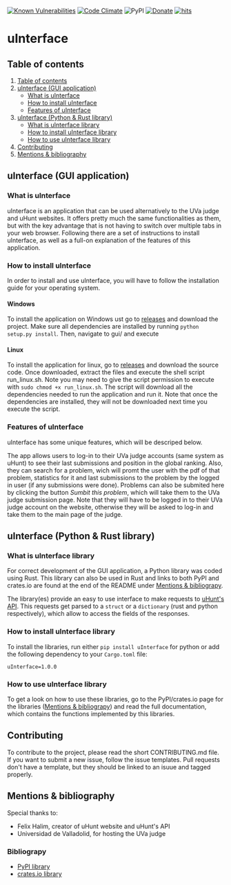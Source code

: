[![Known Vulnerabilities](https://snyk.io/test/github/dwyl/hapi-auth-jwt2/badge.svg?targetFile=package.json)](https://snyk.io/test/github/LovetheFrogs/uInterface?targetFile=package.json)
[![Code Climate](https://codeclimate.com/github/dwyl/esta/badges/gpa.svg)](https://codeclimate.com/github/LovetheFrogs/uInterface)
![PyPI](https://img.shields.io/pypi/v/uInterface)
[![Donate](https://img.shields.io/badge/Donate-PayPal-green.svg)](https://paypal.me/lovethefrogs?country.x=ES&locale.x=es_ES)
[![hits](https://hits.deltapapa.io/github/LovetheFrogs/uInterface.svg)](https://hits.deltapapa.io)


# uInterface

## Table of contents

1. [Table of contents](#table-of-contents)
2. [uInterface (GUI application)](#uinterface-gui-application)
    * [What is uInterface](#what-is-uinterface)
    * [How to install uInterface](#how-to-install-uinterface)
    * [Features of uInterface](#features-of-uinterface)
3. [uInterface (Python & Rust library)](#uinterface-python--rust-library)
    * [What is uInterface library](#what-is-uinterface-library)
    * [How to install uInterface library](#how-to-install-uinterface-library)
    * [How to use uInterface library](#how-to-use-uinterface-library)
4. [Contributing](#contributing)
5. [Mentions & bibliography](#mentions--bibliography)

## uInterface (GUI application)

### What is uInterface

uInterface is an application that can be used alternatively to the UVa judge and uHunt websites. It offers pretty much the same functionalities as them, but with the key advantage that is not having to switch over multiple tabs in your web browser. Following there are a set of instructions to install uInterface, as well as a full-on explanation of the features of this application.

### How to install uInterface

In order to install and use uInterface, you will have to follow the installation guide for your operating system.

#### Windows

To install the application on Windows ust go to [releases](https://github.com/LovetheFrogs/uInterface/releases) and download the project. Make sure all dependencies are installed by running `python setup.py install`. Then, navigate to gui/ and execute 

#### Linux

To install the application for linux, go to [releases](https://github.com/LovetheFrogs/uInterface/releases) and download the source code. Once downloaded, extract the files and execute the shell script run_linux.sh. Note you may need to give the script permission to execute with `sudo chmod +x run_linux.sh`. The script will download all the dependencies needed to run the application and run it. Note that once the dependencies are installed, they will not be downloaded next time you execute the script.

### Features of uInterface

uInterface has some unique features, which will be descriped below.

The app allows users to log-in to their UVa judge accounts (same system as uHunt) to see their last submissions and position in the global ranking. Also, they can search for a problem, wich will promt the user with the pdf of that problem, statistics for it and last submissions to the problem by the logged in user (if any submissions were done). Problems can also be submited here by clicking the button *Sumbit this problem*, which will take them to the UVa judge submission page. Note that they will have to be logged in to their UVa judge account on the website, otherwise they will be asked to log-in and take them to the main page of the judge.

## uInterface (Python & Rust library)

### What is uInterface library

For correct development of the GUI application, a Python library was coded using Rust. This library can also be used in Rust and links to both PyPI and crates.io are found at the end of the README under [Mentions & bibliograpy](#mentions--bibliography).

The library(es) provide an easy to use interface to make requests to [uHunt's API](https://uhunt.onlinejudge.org/api). This requests get parsed to a `struct` or a `dictionary` (rust and python respectively), which allow to access the fields of the responses.

### How to install uInterface library

To install the libraries, run either `pip install uInterface` for python or add the following dependency to your `Cargo.toml` file:

```Cargo
uInterface=1.0.0
```

### How to use uInterface library

To get a look on how to use these libraries, go to the PyPI/crates.io page for the libraries ([Mentions & bibliograpy](#mentions--bibliography)) and read the full documentation, which contains the functions implemented by this libraries.

## Contributing

To contribute to the project, please read the short CONTRIBUTING.md file. If you want to submit a new issue, follow the issue templates. Pull requests don't have a template, but they should be linked to an isuue and tagged properly.

## Mentions & bibliography

Special thanks to:

* Felix Halim, creator of uHunt website and uHunt's API
* Universidad de Valladolid, for hosting the UVa judge

### Bibliograpy

* [PyPI library](https://pypi.org/project/uinterface/)
* [crates.io library](https://crates.io/crates/u_interface)

